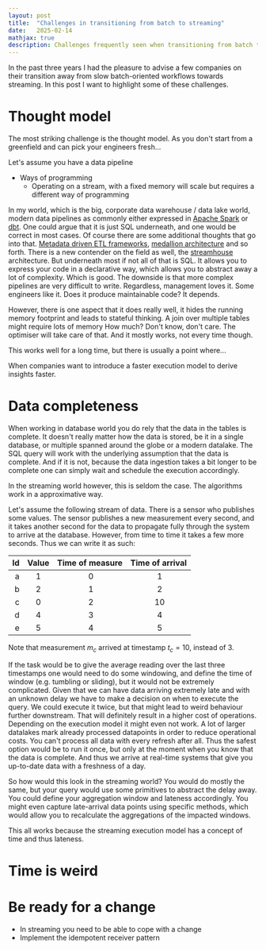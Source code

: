 ```yaml
---
layout: post
title:  "Challenges in transitioning from batch to streaming"
date:   2025-02-14
mathjax: true
description: Challenges frequently seen when transitioning from batch to streaming.
---
```


In the past three years I had the pleasure to advise a few companies on their transition away from
slow batch-oriented workflows towards streaming. In this post I want to highlight some of these
challenges.

# Thought model

The most striking challenge is the thought model. As you don't start from a greenfield and can pick
your engineers fresh...

Let's assume you have a data pipeline

- Ways of programming
    - Operating on a stream, with a fixed memory will scale but requires a different way of
      programming


In my world, which is the big, corporate data warehouse / data lake world, modern data pipelines as
commonly either expressed in [Apache Spark](https://spark.apache.org/) or
[dbt](https://www.getdbt.com/). One could argue that it is just SQL underneath, and one would be
correct in most cases. Of course there are some additional thoughts that go into that. [Metadata
driven ETL
frameworks](https://community.databricks.com/t5/technical-blog/metadata-driven-etl-framework-in-databricks-part-1/ba-p/92666),
[medallion architecture](https://www.databricks.com/glossary/medallion-architecture) and so forth.
There is a new contender on the field as well, the
[streamhouse](https://www.ververica.com/blog/from-kappa-architecture-to-streamhouse-making-lakehouse-real-time)
architecture. But underneath most if not all of that is SQL. It allows you to express your code in a
declarative way, which allows you to abstract away a lot of complexity. Which is good. The downside
is that more complex pipelines are very difficult to write. Regardless, management loves it. Some
engineers like it. Does it produce maintainable code? It depends.

However, there is one aspect that it does really well, it hides the running memory footprint and
leads to stateful thinking. A join over multiple tables might require lots of memory How much? Don't
know, don't care. The optimiser will take care of that. And it mostly works, not every time though.

This works well for a long time, but there is usually a point where...



When companies want to introduce a faster execution model to derive insights faster.



# Data completeness

When working in database world you do rely that the data in the tables is complete. It doesn't
really matter how the data is stored, be it in a single database, or multiple spanned around the
globe or a modern datalake. The SQL query will work with the underlying assumption that the data is
complete. And if it is not, because the data ingestion takes a bit longer to be complete one can
simply wait and schedule the execution accordingly.

In the streaming world however, this is seldom the case. The algorithms work in a approximative
way.

Let's assume the following stream of data. There is a sensor who publishes some values. The sensor
publishes a new measurement every second, and it takes another second for the data to propagate
fully through the system to arrive at the database. However, from time to time it takes a few more
seconds. Thus we can write it as such:

| Id | Value | Time of measure | Time of arrival |
|-:|:-:|:-:|:-:|
|a|1 | 0 | 1 |
|b|2 | 1 | 2 |
|c|0 | 2 | 10 |
|d|4 | 3 | 4 |
|e|5 | 4 | 5 |

Note that measurement $m_{c}$ arrived at timestamp $t_{c}=10$, instead of $3$.

If the task would be to give the average reading over the last three timestamps one would need to do
some windowing, and define the time of window (e.g. tumbling or sliding), but it would not be
extremely complicated. Given that we can have data arriving extremely late and with an unknown delay
we have to make a decision on when to execute the query. We could execute it twice, but that might
lead to weird behaviour further downstream. That will definitely result in a higher cost of
operations. Depending on the execution model it might even not work. A lot of larger datalakes mark
already processed datapoints in order to reduce operational costs. You can't process all data with
every refresh after all. Thus the safest option would be to run it once, but only at the moment when
you know that the data is complete. And thus we arrive at real-time systems that give you up-to-date
data with a freshness of a day.

So how would this look in the streaming world? You would do mostly the same, but your query would
use some primitives to abstract the delay away. You could define your aggregation window and
lateness accordingly. You might even capture late-arrival data points using specific methods, which
would allow you to recalculate the aggregations of the impacted windows.

This all works because the streaming execution model has a concept of time and thus lateness.

# Time is weird

# Be ready for a change

- In streaming you need to be able to cope with a change
- Implement the idempotent receiver pattern
